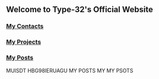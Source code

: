 ## Welcome to Type-32's Official Website

### [My Contacts](https://type-32.github.io/about_us/contact-us)
### [My Projects](https://type-32.github.io/about_us/projects)
### [My Posts](https://type-32.github.io/my_posts)
MUISDT HBG98IERUAGU 
MY POSTS
MY
MY PSOTS
